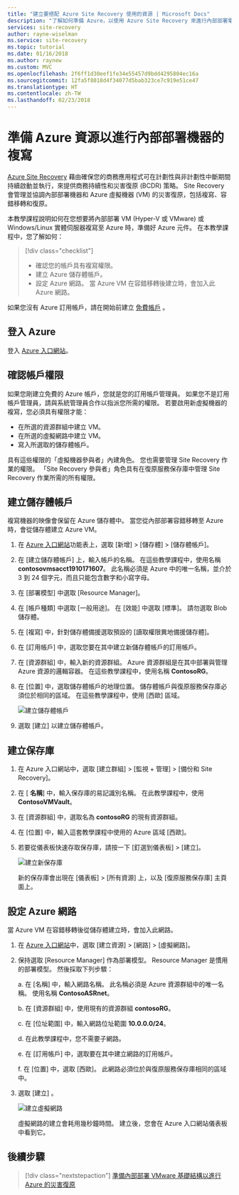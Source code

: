 ```yaml
---
title: "建立要搭配 Azure Site Recovery 使用的資源 | Microsoft Docs"
description: "了解如何準備 Azure，以使用 Azure Site Recovery 來進行內部部署電腦的複寫。"
services: site-recovery
author: rayne-wiselman
ms.service: site-recovery
ms.topic: tutorial
ms.date: 01/16/2018
ms.author: raynew
ms.custom: MVC
ms.openlocfilehash: 2f6ff1d30eef1fe34e55457d9bdd4295804ec16a
ms.sourcegitcommit: 12fa5f8018d4f34077d5bab323ce7c919e51ce47
ms.translationtype: HT
ms.contentlocale: zh-TW
ms.lasthandoff: 02/23/2018
---
```

# <a name="prepare-azure-resources-for-replication-of-on-premises-machines"></a>準備 Azure 資源以進行內部部署機器的複寫

 [Azure Site Recovery](site-recovery-overview.md) 藉由確保您的商務應用程式可在計劃性與非計劃性中斷期間持續啟動並執行，來提供商務持續性和災害復原 (BCDR) 策略。 Site Recovery 會管理並協調內部部署機器和 Azure 虛擬機器 (VM) 的災害復原，包括複寫、容錯移轉和復原。

本教學課程說明如何在您想要將內部部署 VM (Hyper-V 或 VMware) 或 Windows/Linux 實體伺服器複寫至 Azure 時，準備好 Azure 元件。 在本教學課程中，您了解如何：

> [!div class="checklist"]
> * 確認您的帳戶具有複寫權限。
> * 建立 Azure 儲存體帳戶。
> * 設定 Azure 網路。 當 Azure VM 在容錯移轉後建立時，會加入此 Azure 網路。

如果您沒有 Azure 訂用帳戶，請在開始前建立 [免費帳戶](https://azure.microsoft.com/pricing/free-trial/) 。

## <a name="sign-in-to-azure"></a>登入 Azure

登入 [Azure 入口網站](http://portal.azure.com)。

## <a name="verify-account-permissions"></a>確認帳戶權限

如果您剛建立免費的 Azure 帳戶，您就是您的訂用帳戶管理員。 如果您不是訂用帳戶管理員，請與系統管理員合作以指派您所需的權限。 若要啟用新虛擬機器的複寫，您必須具有權限才能：

- 在所選的資源群組中建立 VM。
- 在所選的虛擬網路中建立 VM。
- 寫入所選取的儲存體帳戶。

具有這些權限的「虛擬機器參與者」內建角色。 您也需要管理 Site Recovery 作業的權限。 「Site Recovery 參與者」角色具有在復原服務保存庫中管理 Site Recovery 作業所需的所有權限。

## <a name="create-a-storage-account"></a>建立儲存體帳戶

複寫機器的映像會保留在 Azure 儲存體中。 當您從內部部署容錯移轉至 Azure 時，會從儲存體建立 Azure VM。

1. 在 [Azure 入口網站](https://portal.azure.com)功能表上，選取 [新增] > [儲存體] > [儲存體帳戶]。
2. 在 [建立儲存體帳戶] 上，輸入帳戶的名稱。 在這些教學課程中，使用名稱 **contosovmsacct1910171607**。 此名稱必須是 Azure 中的唯一名稱，並介於 3 到 24 個字元，而且只能包含數字和小寫字母。
3. 在 [部署模型] 中選取 [Resource Manager]。
4. 在 [帳戶種類] 中選取 [一般用途]。 在 [效能] 中選取 [標準]。 請勿選取 Blob 儲存體。
5. 在 [複寫] 中，針對儲存體備援選取預設的 [讀取權限異地備援儲存體]。
6. 在 [訂用帳戶] 中，選取您要在其中建立新儲存體帳戶的訂用帳戶。
7. 在 [資源群組] 中，輸入新的資源群組。 Azure 資源群組是在其中部署與管理 Azure 資源的邏輯容器。 在這些教學課程中，使用名稱 **ContosoRG**。
8. 在 [位置] 中，選取儲存體帳戶的地理位置。 儲存體帳戶與復原服務保存庫必須位於相同的區域。 在這些教學課程中，使用 [西歐] 區域。

   ![建立儲存體帳戶](media/tutorial-prepare-azure/create-storageacct.png)

9. 選取 [建立]  以建立儲存體帳戶。

## <a name="create-a-vault"></a>建立保存庫

1. 在 Azure 入口網站中，選取 [建立群組] > [監視 + 管理] > [備份和 Site Recovery]。
2. 在 [ **名稱**] 中，輸入保存庫的易記識別名稱。 在此教學課程中，使用 **ContosoVMVault**。
3. 在 [資源群組] 中，選取名為 **contosoRG** 的現有資源群組。
4. 在 [位置] 中，輸入這套教學課程中使用的 Azure 區域 [西歐]。
5. 若要從儀表板快速存取保存庫，請按一下 [釘選到儀表板] > [建立]。

   ![建立新保存庫](./media/tutorial-prepare-azure/new-vault-settings.png)

   新的保存庫會出現在 [儀表板] > [所有資源] 上，以及 [復原服務保存庫] 主頁面上。

## <a name="set-up-an-azure-network"></a>設定 Azure 網路

當 Azure VM 在容錯移轉後從儲存體建立時，會加入此網路。

1. 在 [Azure 入口網站](https://portal.azure.com)中，選取 [建立資源] > [網路] > [虛擬網路]。
2. 保持選取 [Resource Manager] 作為部署模型。 Resource Manager 是慣用的部署模型。 然後採取下列步驟：

   a. 在 [名稱] 中，輸入網路名稱。 此名稱必須是 Azure 資源群組中的唯一名稱。 使用名稱 **ContosoASRnet**。

   b. 在 [資源群組] 中，使用現有的資源群組 **contosoRG**。

   c. 在 [位址範圍] 中，輸入網路位址範圍 **10.0.0.0/24**。

   d. 在此教學課程中，您不需要子網路。

   e. 在 [訂用帳戶] 中，選取要在其中建立網路的訂用帳戶。

   f. 在 [位置] 中，選取 [西歐]。 此網路必須位於與復原服務保存庫相同的區域中。

3. 選取 [建立] 。

   ![建立虛擬網路](media/tutorial-prepare-azure/create-network.png)

   虛擬網路的建立會耗用幾秒鐘時間。 建立後，您會在 Azure 入口網站儀表板中看到它。

## <a name="next-steps"></a>後續步驟

> [!div class="nextstepaction"]
> [準備內部部署 VMware 基礎結構以進行 Azure 的災害復原](tutorial-prepare-on-premises-vmware.md)
